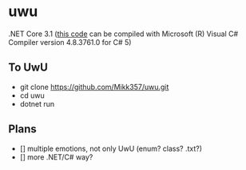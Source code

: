 # uwu
.NET Core 3.1
([this code](https://github.com/Mikk357/uwu/commit/deb60cf592103c24a13f890e4ac45addc824e40e) can be compiled with Microsoft (R) Visual C# Compiler version 4.8.3761.0 for C# 5)

## To UwU
* git clone https://github.com/Mikk357/uwu.git
* cd uwu
* dotnet run

## Plans
 - [] multiple emotions, not only UwU (enum? class? .txt?)
 - [] more .NET/C# way?
